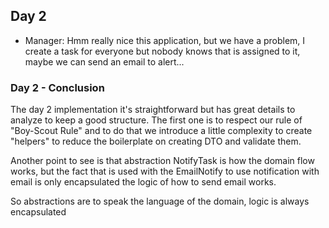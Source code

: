 ## Day 2

- Manager: Hmm really nice this application, but we have a problem, I create a task for everyone but nobody knows that is assigned to it, maybe we can send an email to alert...

### Day 2 - Conclusion

The day 2 implementation it's straightforward but has great details to analyze to keep a good structure. The first one is to respect our rule of "Boy-Scout Rule" and to do that we introduce a little complexity to create "helpers" to reduce the boilerplate on creating DTO and validate them.

Another point to see is that abstraction NotifyTask is how the domain flow works, but the fact that is used with the EmailNotify to use notification with email is only encapsulated the logic of how to send email works.

So abstractions are to speak the language of the domain, logic is always encapsulated